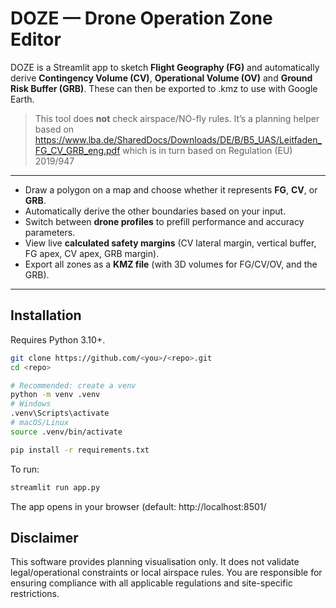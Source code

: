 # DOZE — Drone Operation Zone Editor

DOZE is a Streamlit app to sketch **Flight Geography (FG)** and automatically derive **Contingency Volume (CV)**, **Operational Volume (OV)** and **Ground Risk Buffer (GRB)**. These can then be exported to .kmz to use with Google Earth.

> This tool does **not** check airspace/NO-fly rules. It’s a planning helper based on https://www.lba.de/SharedDocs/Downloads/DE/B/B5_UAS/Leitfaden_FG_CV_GRB_eng.pdf which is in turn based on Regulation (EU) 2019/947

---
- Draw a polygon on a map and choose whether it represents **FG**, **CV**, or **GRB**.
- Automatically derive the other boundaries based on your input.
- Switch between **drone profiles** to prefill performance and accuracy parameters.
- View live **calculated safety margins** (CV lateral margin, vertical buffer, FG apex, CV apex, GRB margin).
- Export all zones as a **KMZ file** (with 3D volumes for FG/CV/OV, and the GRB).
---

## Installation

Requires Python 3.10+.

```bash
git clone https://github.com/<you>/<repo>.git
cd <repo>

# Recommended: create a venv
python -m venv .venv
# Windows
.venv\Scripts\activate
# macOS/Linux
source .venv/bin/activate

pip install -r requirements.txt
```

To run:
```bash
streamlit run app.py
```
The app opens in your browser (default: http://localhost:8501/


## Disclaimer
This software provides planning visualisation only. It does not validate legal/operational constraints or local airspace rules. You are responsible for ensuring compliance with all applicable regulations and site-specific restrictions.
